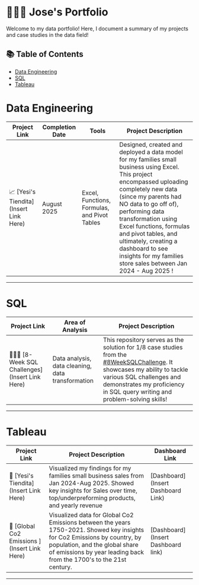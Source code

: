 # 👨🏽‍🦱 Jose's Portfolio

Welcome to my data portfolio! Here, I document a summary of my projects and case studies in the data field!

## 📚 Table of Contents
- [Data Engineering](#data-engineering)
- [SQL](#sql)
- [Tableau](#tableau)

# Data Engineering

| Project Link | Completion Date | Tools | Project Description | 
|---|---|---|---|
| 📈 [Yesi's Tiendita](Insert Link Here) | August 2025 | Excel, Functions, Formulas, and Pivot Tables | Designed, created and deployed a data model for my families small business using Excel. This project encompassed uploading completely new data (since my parents had NO data to go off of), performing data transformation using Excel functions, formulas and pivot tables, and ultimately, creating a dashboard to see insights for my families store sales between Jan 2024 - Aug 2025 ! |

***

# SQL

| Project Link | Area of Analysis | Project Description | 
|---|---|---|
| 👨🏽‍💻 [8-Week SQL Challenges](Insert Link Here) | Data analysis, data cleaning, data transformation | This repository serves as the solution for 1/8 case studies from the [#8WeekSQLChallenge](https://8weeksqlchallenge.com). It showcases my ability to tackle various SQL challenges and demonstrates my proficiency in SQL query writing and problem-solving skills! | 

***

# Tableau

| Project Link | Project Description | Dashboard Link |
|---|---|---|
| 🏡 [Yesi's Tiendita](Insert Link Here) | Visualized my findings for my families small business sales from Jan 2024-Aug 2025. Showed key insights for Sales over time, top/underpreforming products, and yearly revenue| [Dashboard](Insert Dashboard Link) |
| 🦠 [Global Co2 Emissions ](Insert Link Here) | Visualized data for Global Co2 Emissions between the years 1750-2021. Showed key insights for Co2 Emissions by country, by population, and the global share of emissions by year leading back from the 1700's to the 21st century. | [Dashboard](Insert Dashboard link) |

***
